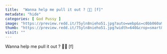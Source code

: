 ```yaml
---
title:  "Wanna help me pull it out ? 🙏🏼 [f]"
metadate: "hide"
categories: [ God Pussy ]
image: "https://preview.redd.it/75yln8nieho51.jpg?auto=webp&s=c0bb060a99d4e2606e7f12e27733d4059fe2a566"
thumb: "https://preview.redd.it/75yln8nieho51.jpg?width=640&crop=smart&auto=webp&s=e0a9071a1996dd2767b436527beeec358d497c40"
visit: ""
---
```

Wanna help me pull it out ? 🙏🏼 [f]
